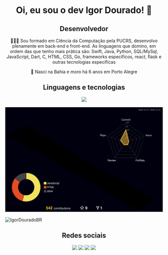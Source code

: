 <h1 align="center"> Oi, eu sou o dev Igor Dourado! 👋</h1>
<h2 align="center"> Desenvolvedor </h2>

  <p align="center">🧑🏻‍💻 Sou formado em Ciência da Computação pela PUCRS, desenvolvo plenamente em back-end e front-end. As linguagens que domino, em ordem das que tenho mais prática são: Swift, Java, Python, SQL/MySql, JavaScript, Dart, C, HTML, CSS, Go, frameworks específicos, react, flask e outras tecnologias específicas </p>
  <p align="center">📍 Nasci na Bahia e moro há 6 anos em Porto Alegre</p>

  <h2 align="center">Linguagens e tecnologias</h2>
   <p align="center">
  <a href="https://skillicons.dev">
    <img src="https://skillicons.dev/icons?i=py,java,swift,js,html,css,react,mysql,go,c,dart,git,figma&theme=light" />
  </a>
</p>

![](./profile-3d-contrib/profile-night-rainbow.svg)

<p align="left"> <img src="https://komarev.com/ghpvc/?username=IgorDouradoBR&label=Profile%20views&color=0e75b6&style=flat" alt="IgorDouradoBR" /> </p>

 <h2 align="center">Redes sociais</h2>
<div align="center"> 

  <a href="https://www.linkedin.com/in/igor-pereira-dourado-653748233/" target="_blank"><img src="https://img.shields.io/badge/-LinkedIn-%230077B5?style=for-the-badge&logo=linkedin&logoColor=white" target="_blank"></a> 
  <a href = "mailto:igor.d@edu.pucrs.br"><img src="https://img.shields.io/badge/Microsoft_Outlook-0078D4?style=for-the-badge&logo=microsoft-outlook&logoColor=white" target="_blank"></a>
  <a href="https://replit.com/@douradoigor?tab=repls" target="_blank"><img src="https://img.shields.io/badge/Replit-DD1200?style=for-the-badge&logo=Replit&logoColor=white" target="_blank"></a>
  <a href="https://www.instagram.com/igor_dourad0/" target="_blank"><img src="https://img.shields.io/badge/-Instagram-%23E4405F?style=for-the-badge&logo=instagram&logoColor=white" target="_blank"></a>
 
</div>

<!--
**IgorDouradoBR/IgorDouradoBR** is a ✨ _special_ ✨ repository because its `README.md` (this file) appears on your GitHub profile.

Here are some ideas to get you started:

- 🔭 I’m currently working on ...
- 🌱 I’m currently learning ...
- 👯 I’m looking to collaborate on ...
- 🤔 I’m looking for help with ...
- 💬 Ask me about ...
- 📫 How to reach me: ...
- 😄 Pronouns: ...
- ⚡ Fun fact: ...
-->
